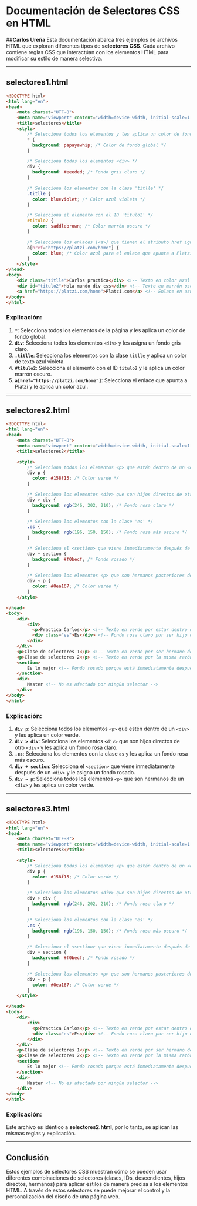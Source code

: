 # Documentación de Selectores CSS en HTML
##**Carlos Ureña**
Esta documentación abarca tres ejemplos de archivos HTML que exploran diferentes tipos de **selectores CSS**. Cada archivo contiene reglas CSS que interactúan con los elementos HTML para modificar su estilo de manera selectiva.

---
## selectores1.html

```html
<!DOCTYPE html>
<html lang="en">
<head>
    <meta charset="UTF-8">
    <meta name="viewport" content="width=device-width, initial-scale=1.0">
    <title>selectores</title>
    <style>
        /* Selecciona todos los elementos y les aplica un color de fondo */
        * { 
          background: papayawhip; /* Color de fondo global */
        }

        /* Selecciona todos los elementos <div> */
        div {
          background: #eeeded; /* Fondo gris claro */
        }

        /* Selecciona los elementos con la clase 'titlle' */
        .titlle {
          color: blueviolet; /* Color azul violeta */
        }

        /* Selecciona el elemento con el ID 'titulo2' */
        #titulo2 {
          color: saddlebrown; /* Color marrón oscuro */
        }

        /* Selecciona los enlaces (<a>) que tienen el atributo href igual a "https://platzi.com/home" */
        a[href="https://platzi.com/home"] {
          color: blue; /* Color azul para el enlace que apunta a Platzi */
        }
    </style>
</head>
<body>
    <div class="titlle">Carlos practica</div> <!-- Texto en color azul violeta -->
    <div id="titulo2">Hola mundo div css</div> <!-- Texto en marrón oscuro -->
    <a href="https://platzi.com/home">Platzi.com</a> <!-- Enlace en azul que apunta a Platzi -->
</body>
</html>
```

### Explicación:
1. **`*`**: Selecciona todos los elementos de la página y les aplica un color de fondo global.
2. **`div`**: Selecciona todos los elementos `<div>` y les asigna un fondo gris claro.
3. **`.titlle`**: Selecciona los elementos con la clase `titlle` y aplica un color de texto azul violeta.
4. **`#titulo2`**: Selecciona el elemento con el ID `titulo2` y le aplica un color marrón oscuro.
5. **`a[href="https://platzi.com/home"]`**: Selecciona el enlace que apunta a Platzi y le aplica un color azul.

---

## selectores2.html

```html
<!DOCTYPE html>
<html lang="en">
<head>
    <meta charset="UTF-8">
    <meta name="viewport" content="width=device-width, initial-scale=1.0">
    <title>selectores2</title>

    <style>
        /* Selecciona todos los elementos <p> que están dentro de un <div> */
        div p {
          color: #158f15; /* Color verde */
        }

        /* Selecciona los elementos <div> que son hijos directos de otro <div> */
        div > div {
          background: rgb(246, 202, 210); /* Fondo rosa claro */
        }

        /* Selecciona los elementos con la clase 'es' */
        .es {
          background: rgb(196, 150, 150); /* Fondo rosa más oscuro */
        }

        /* Selecciona el <section> que viene inmediatamente después de un <div> */
        div + section {
          background: #f0becf; /* Fondo rosado */
        }

        /* Selecciona los elementos <p> que son hermanos posteriores de un <div> */
        div ~ p {
          color: #0ea167; /* Color verde */
        }
    </style>

</head>
<body>
    <div>
        <div>
          <p>Practica Carlos</p> <!-- Texto en verde por estar dentro de un <div> -->
          <div class="es">Es</div> <!-- Fondo rosa claro por ser hijo directo de un <div> -->
        </div>
    </div>
    <p>Clase de selectores 1</p> <!-- Texto en verde por ser hermano de un <div> -->
    <p>Clase de selectores 2</p> <!-- Texto en verde por la misma razón -->
    <section>
        Es lo mejor <!-- Fondo rosado porque está inmediatamente después de un <div> -->
    </section>
    <div>
        Master <!-- No es afectado por ningún selector -->
    </div>
</body>
</html>
```

### Explicación:
1. **`div p`**: Selecciona todos los elementos `<p>` que estén dentro de un `<div>` y les aplica un color verde.
2. **`div > div`**: Selecciona los elementos `<div>` que son hijos directos de otro `<div>` y les aplica un fondo rosa claro.
3. **`.es`**: Selecciona los elementos con la clase `es` y les aplica un fondo rosa más oscuro.
4. **`div + section`**: Selecciona el `<section>` que viene inmediatamente después de un `<div>` y le asigna un fondo rosado.
5. **`div ~ p`**: Selecciona todos los elementos `<p>` que son hermanos de un `<div>` y les aplica un color verde.

---

## selectores3.html

```html
<!DOCTYPE html>
<html lang="en">
<head>
    <meta charset="UTF-8">
    <meta name="viewport" content="width=device-width, initial-scale=1.0">
    <title>selectores3</title>

    <style>
        /* Selecciona todos los elementos <p> que están dentro de un <div> */
        div p {
          color: #158f15; /* Color verde */
        }

        /* Selecciona los elementos <div> que son hijos directos de otro <div> */
        div > div {
          background: rgb(246, 202, 210); /* Fondo rosa claro */
        }

        /* Selecciona los elementos con la clase 'es' */
        .es {
          background: rgb(196, 150, 150); /* Fondo rosa más oscuro */
        }

        /* Selecciona el <section> que viene inmediatamente después de un <div> */
        div + section {
          background: #f0becf; /* Fondo rosado */
        }

        /* Selecciona los elementos <p> que son hermanos posteriores de un <div> */
        div ~ p {
          color: #0ea167; /* Color verde */
        }
    </style>

</head>
<body>
    <div>
        <div>
          <p>Practica Carlos</p> <!-- Texto en verde por estar dentro de un <div> -->
          <div class="es">Es</div> <!-- Fondo rosa claro por ser hijo directo de un <div> -->
        </div>
    </div>
    <p>Clase de selectores 1</p> <!-- Texto en verde por ser hermano de un <div> -->
    <p>Clase de selectores 2</p> <!-- Texto en verde por la misma razón -->
    <section>
        Es lo mejor <!-- Fondo rosado porque está inmediatamente después de un <div> -->
    </section>
    <div>
        Master <!-- No es afectado por ningún selector -->
    </div>
</body>
</html>
```

### Explicación:
Este archivo es idéntico a **selectores2.html**, por lo tanto, se aplican las mismas reglas y explicación.

---

## Conclusión

Estos ejemplos de selectores CSS muestran cómo se pueden usar diferentes combinaciones de selectores (clases, IDs, descendientes, hijos directos, hermanos) para aplicar estilos de manera precisa a los elementos HTML. A través de estos selectores se puede mejorar el control y la personalización del diseño de una página web.